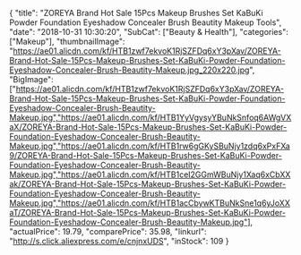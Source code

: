 {
	"title": "ZOREYA Brand Hot Sale 15Pcs Makeup Brushes Set KaBuKi Powder Foundation Eyeshadow Concealer Brush Beautity Makeup Tools",
	"date": "2018-10-31 10:30:20",
	"SubCat": ["Beauty & Health"],
	"categories": ["Makeup"],
	"thumbnailImage": "https://ae01.alicdn.com/kf/HTB1zwf7ekvoK1RjSZFDq6xY3pXav/ZOREYA-Brand-Hot-Sale-15Pcs-Makeup-Brushes-Set-KaBuKi-Powder-Foundation-Eyeshadow-Concealer-Brush-Beautity-Makeup.jpg_220x220.jpg",
	"BigImage": ["https://ae01.alicdn.com/kf/HTB1zwf7ekvoK1RjSZFDq6xY3pXav/ZOREYA-Brand-Hot-Sale-15Pcs-Makeup-Brushes-Set-KaBuKi-Powder-Foundation-Eyeshadow-Concealer-Brush-Beautity-Makeup.jpg","https://ae01.alicdn.com/kf/HTB1YyVgysyYBuNkSnfoq6AWgVXaX/ZOREYA-Brand-Hot-Sale-15Pcs-Makeup-Brushes-Set-KaBuKi-Powder-Foundation-Eyeshadow-Concealer-Brush-Beautity-Makeup.jpg","https://ae01.alicdn.com/kf/HTB1rw6gGKySBuNjy1zdq6xPxFXa9/ZOREYA-Brand-Hot-Sale-15Pcs-Makeup-Brushes-Set-KaBuKi-Powder-Foundation-Eyeshadow-Concealer-Brush-Beautity-Makeup.jpg","https://ae01.alicdn.com/kf/HTB1ceI2GGmWBuNjy1Xaq6xCbXXak/ZOREYA-Brand-Hot-Sale-15Pcs-Makeup-Brushes-Set-KaBuKi-Powder-Foundation-Eyeshadow-Concealer-Brush-Beautity-Makeup.jpg","https://ae01.alicdn.com/kf/HTB1acCbywKTBuNkSne1q6yJoXXaT/ZOREYA-Brand-Hot-Sale-15Pcs-Makeup-Brushes-Set-KaBuKi-Powder-Foundation-Eyeshadow-Concealer-Brush-Beautity-Makeup.jpg"],
	"actualPrice": 19.79,
	"comparePrice": 35.98,
	"linkurl": "http://s.click.aliexpress.com/e/cnjnxUDS",
	"inStock": 109
}
